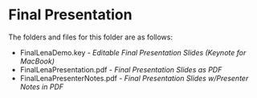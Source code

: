 # Final Presentation

The folders and files for this folder are as follows:

 - FinalLenaDemo.key - *Editable Final Presentation Slides (Keynote for MacBook)*
 - FinalLenaPresentation.pdf - *Final Presentation Slides as PDF*
 - FinalLenaPresenterNotes.pdf - *Final Presentation Slides w/Presenter Notes in PDF*